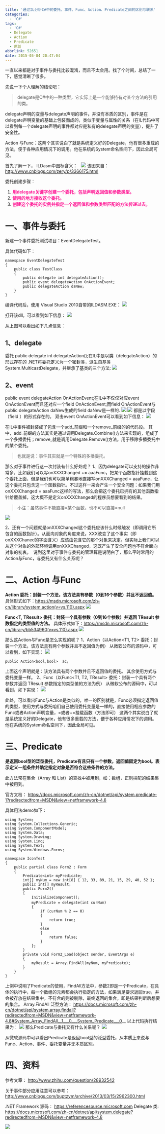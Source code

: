 ```yaml
---
title: '通过IL分析C#中的委托、事件、Func、Action、Predicate之间的区别与联系'
categories:
  - 'C#'
tags:
  - 'C#'
  - Delegate
  - Action
  - Predicate
  - 原创
abbrlink: 52651
date: 2015-05-04 20:47:04
---
```


一直以来都是对于事件与委托比较混淆，而且不太会用。找了个时间，总结了一下，感觉清晰了很多。

先说一下个人理解的结论吧：

> delegate是C#中的一种类型，它实际上是一个能够持有对某个方法的引用的类。

delegate声明的变量与delegate声明的事件，并没有本质的区别，事件是在delegate声明变量的基础上包装而成的，类似于变量与属性的关系（在IL代码中可以看到每一个delegate声明的事件都对应是私有的delegate声明的变量），提升了安全性。

Action 与Func：这两个其实说白了就是系统定义好的Delegate，他有很多重载的方法，便于各种应用情况下的调用。他在系统的System命名空间下，因此全局可见。

首先了解一下， ILDasm中图标含义：  
![](/images/csharp-delegate/ILDasm.png)
该图来自：http://www.cnblogs.com/zery/p/3366175.html

委托创建步骤：

1. <font color=DeepPink>**用delegate关键字创建一个委托，包括声明返回值和参数类型。**</font>
2. <font color=DeepPink>**使用的地方接收这个委托。**</font>
3. <font color=DeepPink>**创建这个委托的实例并指定一个返回值和参数类型匹配的方法传递过去。**</font>

# 一、事件与委托
新建一个事件委托测试项目：EventDelegateTest。

具体代码如下：
```
namespace EventDelegateTest
{
    public class TestClass
    {
        public delegate int delegateAction();
        public event delegateAction OnActionEvent;
        public delegateAction daNew;
    }
}

```
编译代码后，使用 Visual Studio 2010自带的ILDASM.EXE：
![](/images/csharp-delegate/IL反汇编程序.png)

打开该dll，可以看到如下信息：
![](/images/csharp-delegate/反编译DLL信息.png)

从上图可以看出如下几点信息：
## 1、delegate 
委托 public delegate int delegateAction();在IL中是以类（delegateAction）的形式存在的
.NET将委托定义为一个密封类，派生自基类System.MulticastDelegate，并继承了基类的三个方法:
![](/images/csharp-delegate/delegateAction.png)

## 2、event
public event delegateAction OnActionEvent;在IL中不仅仅对应event OnActionEvent而且还对应一个field OnActionEvent;而field OnActionEvent与 public delegateAction daNew生成的field daNew是一样的.
![](/images/csharp-delegate/OnActionEvent.png)
![](/images/csharp-delegate/daNew.png)
都是以字段（field ）的形式存在的。
双击event OnActionEvent可以看到如下信息：
![](/images/csharp-delegate/event-OnActionEvent.png)

在IL中事件被封装成了包含一个add_前缀和一个remove_前缀的的代码段。
其中，add_前缀的方法其实是通过调用Delegate.Combine()方法来实现的，组成了一个多播委托；remove_就是调用Delegate.Remove()方法，用于移除多播委托中的某个委托。

> 也就是说：事件其实就是一个特殊的多播委托。

那么对于事件进行这一次封装有什么好处呢？
1、因为delegate可以支持的操作非常多，比如我们可以写onXXXChanged += aaaFunc，把某个函数指针挂载到这个委托上面，但是我们也可以简单粗暴地直接写onXXXChanged = aaaFunc，让这个委托只包含这一个函数指针。不过这样一来会产生一个安全问题：如果我们用onXXXChanged = aaaFunc这样的写法，那么会把这个委托已拥有的其他函数指针给覆盖掉，这大概不是定义onXXXChanged的程序员想要看到的结果。

> 小注：虽然事件不能直接=某个函数，也不可以直接=null

![](/images/csharp-delegate/event_not_null.png)

2、还有一个问题就是onXXXChanged这个委托应该什么时候触发（即调用它所包含的函数指针）。从面向对象的角度来说，XXX改变了这个事实（即onXXXChaned的字面含义）应该由包含它的那个对象来决定。但实际上我们可以从这个对象的外部环境调用onXXXChanged，这既产生了安全问题也不符合面向对象的初衷。 
说到这里对于事件与委托的管理算是说明白了，那么平时常用的Action与Func，与委托又有什么关系呢？

# 二、Action 与Func

**Action 委托：封装一个方法，该方法具有参数（0到16个参数）并且不返回值。**
具体形式如下：https://msdn.microsoft.com/zh-cn/library/system.action(v=vs.110).aspx
![](/images/csharp-delegate/Action.png)

**Func<T, TResult> 委托：封装一个具有参数（0到16个参数）并返回 TResult 参数指定的类型值的方法。**
具体形式如下：https://msdn.microsoft.com/zh-cn/library/bb534960(v=vs.110).aspx
![](/images/csharp-delegate/Func_T_TResult.png)

那么这Action与Func是怎么实现的呢？
1、Action（以Action<T1, T2> 委托：封装一个方法，该方法具有两个参数并且不返回值为例）
从微软公布的源码中，可以看到，如下实现：
![](/images/csharp-delegate/Action_T.png)
```
public Action<bool,bool>  ac;
```
上面这个声明就是：该方法具有两个参数并且不返回值的委托。
其余使用方式与委托变量一样。
2、Func（以Func<T1, T2, TResult> 委托：封装一个具有两个参数并返回 TResult 参数指定的类型值的方法为例）
从微软公布的源码中，可以看到，如下实现：
![](/images/csharp-delegate/Func_T_TResult_源码.png)

此处，可以看出Func与Action是类似的，唯一的区别就是，Func必须指定返回值的类型，使用方式与委托咱们自己使用委托变量是一样的，直接使用相应参数的Func或者Action声明变量，=或者+=挂载函数（方法即可）
这两个其实说白了就是系统定义好的Delegate，他有很多重载的方法，便于各种应用情况下的调用。他在系统的System命名空间下，因此全局可见。

# 三、Predicate

**是返回bool型的泛型委托，Predicate有且只有一个参数，返回值固定为bool。表示定义一组条件并确定指定对象是否符合这些条件的方法。**

此方法常在集合（Array 和 List<T>）的查找中被用到，如：数组，正则拼配的结果集中被用到。

官方文档：
https://docs.microsoft.com/zh-cn/dotnet/api/system.predicate-1?redirectedfrom=MSDN&view=netframework-4.8

具体用法demo如下：
```
using System;
using System.Collections.Generic;
using System.ComponentModel;
using System.Data;
using System.Drawing;
using System.Linq;
using System.Text;
using System.Windows.Forms;
 
namespace IconTest
{
    public partial class Form2 : Form
    {
        Predicate<int> myPredicate;
        int[] myNum = new int[8] { 12, 33, 89, 21, 15, 29, 40, 52 };
        public int[] myResult;
        public Form2()
        {
            InitializeComponent();
            myPredicate = delegate(int curNum) 　　　　　　　　　　　　
            {
                if (curNum % 2 == 0)
                {
                    return true;
                }
                else
                {
                    return false;
                }
            };
        }
        private void Form2_Load(object sender, EventArgs e)
        {
            myResult = Array.FindAll(myNum, myPredicate);
        }          
    }
}
```
上例中说明了Predicate的使用，FindAll方法中，参数2即是一个Predicate，在具体的执行中，每一个数组的元素都会执行指定的方法，如果满足要求返回true，并会被存放在结果集中，不符合的则被剔除，最终返回的集合，即是结果判断后想要的集合。
Array.FindAll 泛型方法：
https://docs.microsoft.com/zh-cn/dotnet/api/system.array.findall?redirectedfrom=MSDN&view=netframework-4.8#System_Array_FindAll__1___0___System_Predicate___0__
以上代码执行结果为：
![](/images/csharp-delegate/Form2_Load.png)
那么Predicate<T>与委托又有什么关系呢？
![](/images/csharp-delegate/Predicate_T.png)

从微软源码中可以看出Predicate<T>是返回bool型的泛型委托，从本质上来说与Func、Action、事件、委托变量并无本质区别。

# 四、资料
参考文章：
http://www.zhihu.com/question/28932542

关于事件部分应用注意可以参考：
http://www.cnblogs.com/buptzym/archive/2013/03/15/2962300.html

.NET Framework 源码：
https://referencesource.microsoft.com
Delegate 类:
https://docs.microsoft.com/zh-cn/dotnet/api/system.delegate?redirectedfrom=MSDN&view=netframework-4.8

![](/images/csharp-delegate/委托图解.png)



